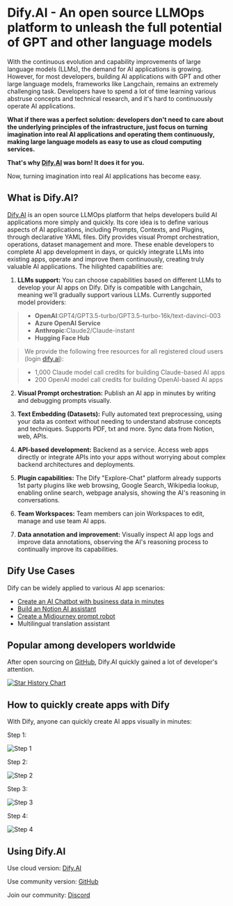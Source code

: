 # Dify.AI - An open source LLMOps platform to unleash the full potential of GPT and other language models

With the continuous evolution and capability improvements of large language models (LLMs), the demand for AI applications is growing. However, for most developers, building AI applications with GPT and other large language models, frameworks like Langchain, remains an extremely challenging task. Developers have to spend a lot of time learning various abstruse concepts and technical research, and it's hard to continuously operate AI applications. 

**What if there was a perfect solution: developers don't need to care about the underlying principles of the infrastructure, just focus on turning imagination into real AI applications and operating them continuously, making large language models as easy to use as cloud computing services.**

**That's why [Dify.AI](https://dify.ai) was born! It does it for you.**

Now, turning imagination into real AI applications has become easy.

## What is Dify.AI?

[Dify.AI](https://dify.ai) is an open source LLMOps platform that helps developers build AI applications more simply and quickly. Its core idea is to define various aspects of AI applications, including Prompts, Contexts, and Plugins, through declarative YAML files. Dify provides visual Prompt orchestration, operations, dataset management and more. These enable developers to complete AI app development in days, or quickly integrate LLMs into existing apps, operate and improve them continuously, creating truly valuable AI applications. The hilighted capabilities are:

1. **LLMs support:** You can choose capabilities based on different LLMs to develop your AI apps on Dify. Dify is compatible with Langchain, meaning we'll gradually support various LLMs. Currently supported model providers:

> * **OpenAI**:GPT4/GPT3.5-turbo/GPT3.5-turbo-16k/text-davinci-003 
> * **Azure OpenAI Service**
> * **Anthropic**:Claude2/Claude-instant
> * **Hugging Face Hub**

>We provide the following free resources for all registered cloud users (login [dify.ai](https://cloud.dify.ai)):

> * 1,000 Claude model call credits for building Claude-based AI apps
> * 200 OpenAI model call credits for building OpenAI-based AI apps

2. **Visual Prompt orchestration:** Publish an AI app in minutes by writing and debugging prompts visually. 

3. **Text Embedding (Datasets):** Fully automated text preprocessing, using your data as context without needing to understand abstruse concepts and techniques. Supports PDF, txt and more. Sync data from Notion, web, APIs. 

4. **API-based development:** Backend as a service. Access web apps directly or integrate APIs into your apps without worrying about complex backend architectures and deployments.

5. **Plugin capabilities:** The Dify "Explore-Chat" platform already supports 1st party plugins like web browsing, Google Search, Wikipedia lookup, enabling online search, webpage analysis, showing the AI's reasoning in conversations.

6. **Team Workspaces:** Team members can join Workspaces to edit, manage and use team AI apps. 

7. **Data annotation and improvement:** Visually inspect AI app logs and improve data annotations, observing the AI's reasoning process to continually improve its capabilities. 

## Dify Use Cases 

Dify can be widely applied to various AI app scenarios:

* [Create an AI Chatbot with business data in minutes](https://docs.dify.ai/use-cases/create-an-ai-chatbot-with-business-data-in-minutes)
* [Build an Notion AI assistant](https://docs.dify.ai/use-cases/build-an-notion-ai-assistant) 
* [Create a Midjourney prompt robot](https://docs.dify.ai/use-cases/create-a-midjoureny-prompt-bot-with-dify) 
* Multilingual translation assistant

## Popular among developers worldwide

After open sourcing on [GitHub](https://github.com/langgenius/dify), Dify.AI quickly gained a lot of developer's attention. 

[![Star History Chart](https://api.star-history.com/svg?repos=langgenius/dify&type=Date)](https://star-history.com/#langgenius/dify&Date)

## How to quickly create apps with Dify

With Dify, anyone can quickly create AI apps visually in minutes:

Step 1:

![Step 1](/blog/assets/dify-ai/step1.webp)

Step 2: 

![Step 2](/blog/assets/dify-ai/step2.webp)

Step 3:

![Step 3](/blog/assets/dify-ai/step3.webp)

Step 4:

![Step 4](/blog/assets/dify-ai/step4.webp)

## Using Dify.AI

Use cloud version: [Dify.AI](https://dify.ai)

Use community version: [GitHub](https://github.com/langgenius/dify)  

Join our community: [Discord](https://discord.gg/FngNHpbcY7)